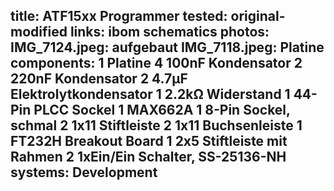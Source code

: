 title: ATF15xx Programmer
tested: original-modified
links:
    ibom
    schematics
photos:
    IMG_7124.jpeg: aufgebaut
    IMG_7118.jpeg: Platine
components:
    1 Platine
    4 100nF Kondensator
    2 220nF Kondensator
    2 4.7µF Elektrolytkondensator
    1 2.2kΩ Widerstand
    1 44-Pin PLCC Sockel
    1 MAX662A
    1 8-Pin Sockel, schmal
    2 1x11 Stiftleiste
    2 1x11 Buchsenleiste
    1 FT232H Breakout Board
    1 2x5 Stiftleiste mit Rahmen
    2 1xEin/Ein Schalter, SS-25136-NH
systems:
    Development
---
